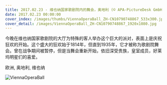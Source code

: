 ```yaml
---
title: 2017.02.23 - 维也纳国家歌剧院内的舞会，奥地利 (© APA-PictureDesk GmbH/REX/Shutterstock)
date: 2017.02.23 00:00:00
cover_index: /images/thumbs/ViennaOperaBall_ZH-CN10790748867_533x300.jpg
cover_detail: /images/ViennaOperaBall_ZH-CN10790748867_1920x1080.jpg
---
```


今晚在维也纳国家歌剧院的大厅为特殊的客人举办这个巨大的派对，表面上是庆祝狂欢的开始。这个盛大的狂欢始于1814年，但直到1935年，它才被称为歌剧院舞会。曾在战争期间被暂停，但是当舞会重新开始，依旧深受贵族，皇室成员，好莱坞明星们的喜爱。

欧洲, 奥地利, 维也纳

![ViennaOperaBall](/images/ViennaOperaBall_ZH-CN10790748867_1920x1080.jpg)
